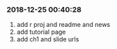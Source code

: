 ### 2018-12-25 00:40:28

1. add r proj and readme and news
1. add tutorial page
1. add ch1 and slide urls